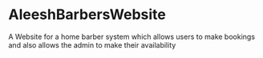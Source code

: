 # AleeshBarbersWebsite
A Website for a home barber system which allows users to make bookings and also allows the admin to make their availability
